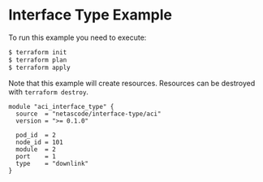 <!-- BEGIN_TF_DOCS -->
# Interface Type Example

To run this example you need to execute:

```bash
$ terraform init
$ terraform plan
$ terraform apply
```

Note that this example will create resources. Resources can be destroyed with `terraform destroy`.

```hcl
module "aci_interface_type" {
  source  = "netascode/interface-type/aci"
  version = ">= 0.1.0"

  pod_id  = 2
  node_id = 101
  module  = 2
  port    = 1
  type    = "downlink"
}
```
<!-- END_TF_DOCS -->